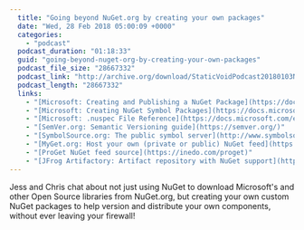 ```yaml
---
  title: "Going beyond NuGet.org by creating your own packages"
  date: "Wed, 28 Feb 2018 05:00:09 +0000"
  categories: 
    - "podcast"
  podcast_duration: "01:18:33"
  guid: "going-beyond-nuget-org-by-creating-your-own-packages"
  podcast_file_size: "28667332"
  podcast_link: "http://archive.org/download/StaticVoidPodcast20180103NuGetPackageManagement/StaticVoidPodcast-20180103-NuGetPackageManagement.mp3"
  podcast_length: "28667332"
  links:
    - "[Microsoft: Creating and Publishing a NuGet Package](https://docs.microsoft.com/en-us/nuget/quickstart/create-and-publish-a-package-using-the-dotnet-cli)"
    - "[Microsoft: Creating NuGet Symbol Packages](https://docs.microsoft.com/en-us/nuget/create-packages/symbol-packages)"
    - "[Microsoft: .nuspec File Reference](https://docs.microsoft.com/en-us/nuget/reference/nuspec)"
    - "[SemVer.org: Semantic Versioning guide](https://semver.org/)"
    - "[SymbolSource.org: The public symbol server](http://www.symbolsource.org/Public)"
    - "[MyGet.org: Host your own (private or public) NuGet feed](https://myget.org/)"
    - "[ProGet NuGet feed source](https://inedo.com/proget)"
    - "[JFrog Artifactory: Artifact repository with NuGet support](https://jfrog.com/artifactory/)"
---
```

Jess and Chris chat about not just using NuGet to download Microsoft's and other Open Source libraries from NuGet.org, but creating your own custom NuGet packages to help version and distribute your own components, without ever leaving your firewall!
